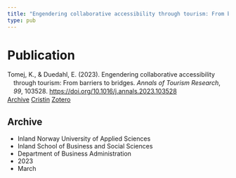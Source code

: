 ```yaml
---
title: "Engendering collaborative accessibility through tourism: From barriers to bridges"
type: pub
---
```

<h1>Publication</h1>
<article id="csl-bib-container-U6DAJRME" class="csl-bib-container">
  <div class="csl-bib-body" style="line-height: 1.35; padding-left: 1em; text-indent:-1em;">
  <div class="csl-entry">Tomej, K., &amp; Duedahl, E. (2023). Engendering collaborative accessibility through tourism: From barriers to bridges. <i>Annals of Tourism Research</i>, <i>99</i>, 103528. <a href="https://doi.org/10.1016/j.annals.2023.103528">https://doi.org/10.1016/j.annals.2023.103528</a></div>
</div>
  <div class="csl-bib-buttons">
    <a href="#taxonomy-article-U6DAJRME" class="csl-bib-button">Archive</a>
    <a href="https://app.cristin.no/results/show.jsf?id=2136171" alt="Cristin URL" class="csl-bib-button">Cristin</a>
    <a href="http://zotero.org/groups/5022929/items/U6DAJRME" alt="Zotero URL" class="csl-bib-button">Zotero</a>
  </div>
  <div id="csl-bib-meta-container-U6DAJRME"></div>
</article>
<div id="csl-bib-meta-U6DAJRME" class="csl-bib-meta">
  <article id="taxonomy-article-U6DAJRME" class="taxonomy-article">
    <h1>Archive</h1>
    <ul>
      <li>Inland Norway University of Applied Sciences</li>
      <li>Inland School of Business and Social Sciences</li>
      <li>Department of Business Administration</li>
      <li>2023</li>
      <li>March</li>
    </ul>
  </article>
</div>
